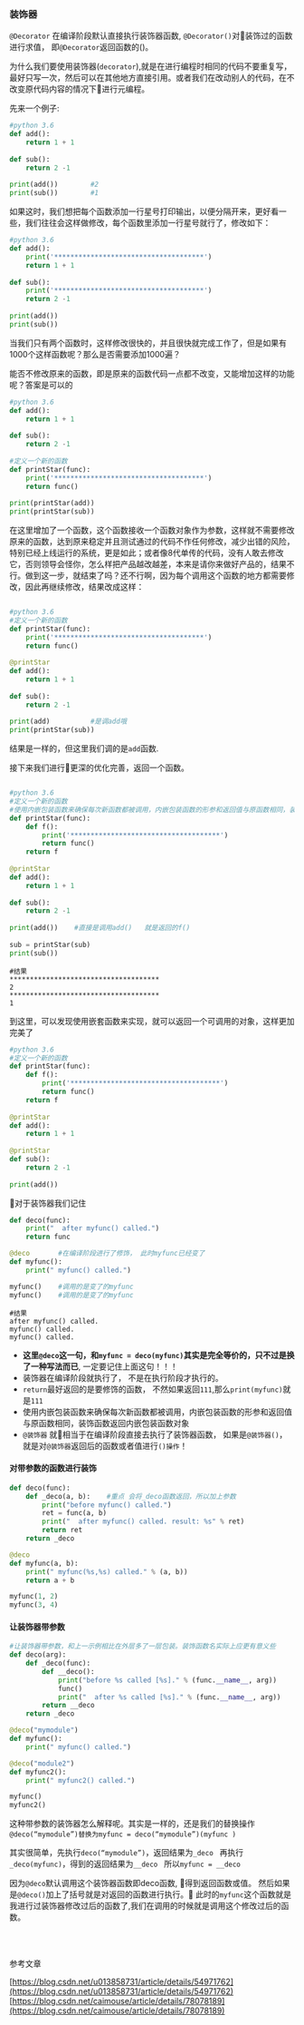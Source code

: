 
### 装饰器
`@Decorator` 在编译阶段默认直接执行装饰器函数,  `@Decorator()`对装饰过的函数进行求值， 即`@Decorator`返回函数的()。

为什么我们要使用装饰器(`decorator`),就是在进行编程时相同的代码不要重复写，最好只写一次，然后可以在其他地方直接引用。或者我们在改动别人的代码，在不改变原代码内容的情况下进行元编程。

先来一个例子:
```python
#python 3.6
def add():
    return 1 + 1
 
def sub():
    return 2 -1
 
print(add())        #2
print(sub())        #1
```
如果这时，我们想把每个函数添加一行星号打印输出，以便分隔开来，更好看一些，我们往往会这样做修改，每个函数里添加一行星号就行了，修改如下：
```python
#python 3.6
def add():
    print('*************************************')
    return 1 + 1
 
def sub():
    print('*************************************')
    return 2 -1
 
print(add())
print(sub())
```
当我们只有两个函数时，这样修改很快的，并且很快就完成工作了，但是如果有1000个这样函数呢？那么是否需要添加1000遍？

能否不修改原来的函数，即是原来的函数代码一点都不改变，又能增加这样的功能呢？答案是可以的
```python
#python 3.6
def add():    
    return 1 + 1
 
def sub():    
    return 2 -1
 
#定义一个新的函数
def printStar(func):
    print('*************************************')
    return func()
    
print(printStar(add))
print(printStar(sub))
```
在这里增加了一个函数，这个函数接收一个函数对象作为参数，这样就不需要修改原来的函数，达到原来稳定并且测试通过的代码不作任何修改，减少出错的风险，特别已经上线运行的系统，更是如此；或者像8代单传的代码，没有人敢去修改它，否则领导会怪你，怎么样把产品越改越差，本来是请你来做好产品的，结果不行。做到这一步，就结束了吗？还不行啊，因为每个调用这个函数的地方都需要修改，因此再继续修改，结果改成这样：
```python

#python 3.6
#定义一个新的函数
def printStar(func):
    print('*************************************')
    return func()
 
@printStar
def add():    
    return 1 + 1
 
def sub():    
    return 2 -1
 
print(add)          #是调add哦
print(printStar(sub))

```
结果是一样的，但这里我们调的是`add`函数.

接下来我们进行更深的优化完善，返回一个函数。
```python

#python 3.6
#定义一个新的函数
#使用内嵌包装函数来确保每次新函数都被调用，内嵌包装函数的形参和返回值与原函数相同，装饰函数返回内嵌包装函数对象
def printStar(func):
    def f():
        print('*************************************')
        return func()
    return f
 
@printStar
def add():    
    return 1 + 1
 
def sub():    
    return 2 -1
    
print(add())    #直接是调用add()   就是返回的f()
 
sub = printStar(sub) 
print(sub())
```
```
#结果
*************************************
2
*************************************
1
```
到这里，可以发现使用嵌套函数来实现，就可以返回一个可调用的对象，这样更加完美了
```python
#python 3.6
#定义一个新的函数
def printStar(func):
    def f():
        print('*************************************')
        return func()
    return f
 
@printStar
def add():    
    return 1 + 1
 
@printStar
def sub():    
    return 2 -1
    
print(add())
```
对于装饰器我们记住
```python
def deco(func):
    print("  after myfunc() called.")
    return func

@deco       #在编译阶段进行了修饰， 此时myfunc已经变了
def myfunc():
    print(" myfunc() called.")

myfunc()    #调用的是变了的myfunc
myfunc()    #调用的是变了的myfunc
```
```
#结果
after myfunc() called.
myfunc() called.
myfunc() called.
```
- **这里`@deco`这一句，和`myfunc = deco(myfunc)`其实是完全等价的，只不过是换了一种写法而已**, 一定要记住上面这句！！！
- 装饰器在编译阶段就执行了， 不是在执行阶段才执行的。
- `return`最好返回的是要修饰的函数， 不然如果返回`111`,那么`print(myfunc)`就是`111`
- 使用内嵌包装函数来确保每次新函数都被调用，内嵌包装函数的形参和返回值与原函数相同，装饰函数返回内嵌包装函数对象
- `@装饰器` 就相当于在编译阶段直接去执行了装饰器函数，  如果是`@装饰器()`，就是对`@装饰器`返回后的函数或者值进行`()操作`！

#### 对带参数的函数进行装饰
```python
def deco(func):
    def _deco(a, b):    #重点 会将_deco函数返回，所以加上参数
        print("before myfunc() called.")
        ret = func(a, b)
        print("  after myfunc() called. result: %s" % ret)
        return ret
    return _deco

@deco
def myfunc(a, b):
    print(" myfunc(%s,%s) called." % (a, b))
    return a + b

myfunc(1, 2)
myfunc(3, 4)
```

#### 让装饰器带参数
```python
#让装饰器带参数，和上一示例相比在外层多了一层包装。装饰函数名实际上应更有意义些
def deco(arg):
    def _deco(func):
        def __deco():
            print("before %s called [%s]." % (func.__name__, arg))
            func()
            print("  after %s called [%s]." % (func.__name__, arg))
        return __deco
    return _deco

@deco("mymodule")
def myfunc():
    print(" myfunc() called.")

@deco("module2")
def myfunc2():
    print(" myfunc2() called.")

myfunc()
myfunc2()
```
这种带参数的装饰器怎么解释呢。其实是一样的，还是我们的替换操作
`@deco(“mymodule”)替换为myfunc = deco(“mymodule”)(myfunc ) `

其实很简单，先执行`deco(“mymodule”)`，返回结果为`_deco `
再执行`_deco(myfunc)`，得到的返回结果为`__deco `
所以`myfunc = __deco`

因为`@deco`默认调用这个装饰器函数即deco函数, 得到返回函数或值。 然后如果是`@deco()`加上了括号就是对返回的函数进行执行。  此时的`myfunc`这个函数就是我进行过装饰器修改过后的函数了,我们在调用的时候就是调用这个修改过后的函数。

<br/>
<br/>

参考文章

[https://blog.csdn.net/u013858731/article/details/54971762](https://blog.csdn.net/u013858731/article/details/54971762)
[https://blog.csdn.net/caimouse/article/details/78078189](https://blog.csdn.net/caimouse/article/details/78078189)